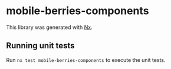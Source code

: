 # mobile-berries-components

This library was generated with [Nx](https://nx.dev).

## Running unit tests

Run `nx test mobile-berries-components` to execute the unit tests.
